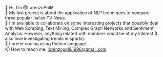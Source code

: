 👋 Hi, I'm @LorenzoPolli! <br />
👀 My last project is about the application of NLP techniques to compare three popular Italian TV News. <br />
🤝 I'm available to collaborate on some interesting projects that possibly deal with Web Scraping, Text Mining, Complex Graph Networks and Sentiment Analysis. However, anything related with numbers could be of my interest (I also love investigating trends in sports). <br />
🐍 I prefer coding using Python language. <br />
📫 How to reach me: lorenzopolli.1996@gmail.com
